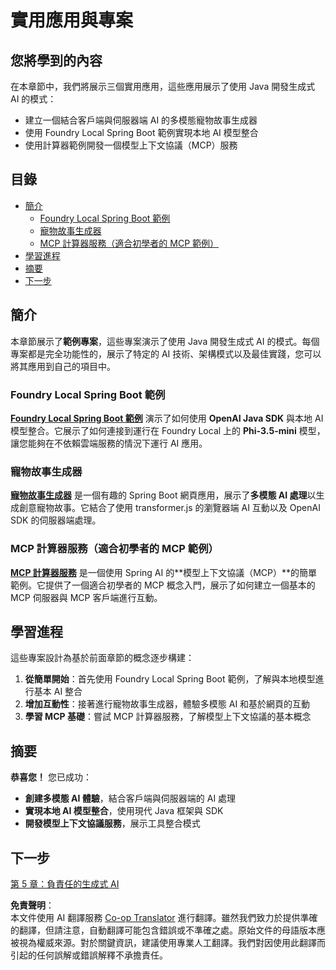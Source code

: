 <!--
CO_OP_TRANSLATOR_METADATA:
{
  "original_hash": "df269f529a172a0197ef28460bf1da9f",
  "translation_date": "2025-07-25T10:56:29+00:00",
  "source_file": "04-PracticalSamples/README.md",
  "language_code": "tw"
}
-->
# 實用應用與專案

## 您將學到的內容
在本章節中，我們將展示三個實用應用，這些應用展示了使用 Java 開發生成式 AI 的模式：
- 建立一個結合客戶端與伺服器端 AI 的多模態寵物故事生成器
- 使用 Foundry Local Spring Boot 範例實現本地 AI 模型整合
- 使用計算器範例開發一個模型上下文協議（MCP）服務

## 目錄

- [簡介](../../../04-PracticalSamples)
  - [Foundry Local Spring Boot 範例](../../../04-PracticalSamples)
  - [寵物故事生成器](../../../04-PracticalSamples)
  - [MCP 計算器服務（適合初學者的 MCP 範例）](../../../04-PracticalSamples)
- [學習進程](../../../04-PracticalSamples)
- [摘要](../../../04-PracticalSamples)
- [下一步](../../../04-PracticalSamples)

## 簡介

本章節展示了**範例專案**，這些專案演示了使用 Java 開發生成式 AI 的模式。每個專案都是完全功能性的，展示了特定的 AI 技術、架構模式以及最佳實踐，您可以將其應用到自己的項目中。

### Foundry Local Spring Boot 範例

**[Foundry Local Spring Boot 範例](foundrylocal/README.md)** 演示了如何使用 **OpenAI Java SDK** 與本地 AI 模型整合。它展示了如何連接到運行在 Foundry Local 上的 **Phi-3.5-mini** 模型，讓您能夠在不依賴雲端服務的情況下運行 AI 應用。

### 寵物故事生成器

**[寵物故事生成器](petstory/README.md)** 是一個有趣的 Spring Boot 網頁應用，展示了**多模態 AI 處理**以生成創意寵物故事。它結合了使用 transformer.js 的瀏覽器端 AI 互動以及 OpenAI SDK 的伺服器端處理。

### MCP 計算器服務（適合初學者的 MCP 範例）

**[MCP 計算器服務](mcp/calculator/README.md)** 是一個使用 Spring AI 的**模型上下文協議（MCP）**的簡單範例。它提供了一個適合初學者的 MCP 概念入門，展示了如何建立一個基本的 MCP 伺服器與 MCP 客戶端進行互動。

## 學習進程

這些專案設計為基於前面章節的概念逐步構建：

1. **從簡單開始**：首先使用 Foundry Local Spring Boot 範例，了解與本地模型進行基本 AI 整合
2. **增加互動性**：接著進行寵物故事生成器，體驗多模態 AI 和基於網頁的互動
3. **學習 MCP 基礎**：嘗試 MCP 計算器服務，了解模型上下文協議的基本概念

## 摘要

**恭喜您！** 您已成功：

- **創建多模態 AI 體驗**，結合客戶端與伺服器端的 AI 處理
- **實現本地 AI 模型整合**，使用現代 Java 框架與 SDK
- **開發模型上下文協議服務**，展示工具整合模式

## 下一步

[第 5 章：負責任的生成式 AI](../05-ResponsibleGenAI/README.md)

**免責聲明**：  
本文件使用 AI 翻譯服務 [Co-op Translator](https://github.com/Azure/co-op-translator) 進行翻譯。雖然我們致力於提供準確的翻譯，但請注意，自動翻譯可能包含錯誤或不準確之處。原始文件的母語版本應被視為權威來源。對於關鍵資訊，建議使用專業人工翻譯。我們對因使用此翻譯而引起的任何誤解或錯誤解釋不承擔責任。